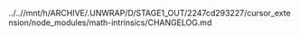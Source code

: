 ../..//mnt/h/ARCHIVE/.UNWRAP/D/STAGE1_OUT/2247cd293227/cursor_extension/node_modules/math-intrinsics/CHANGELOG.md